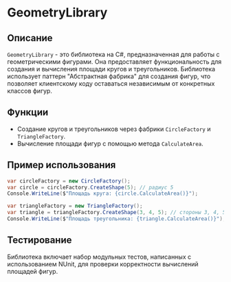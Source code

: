# GeometryLibrary

## Описание
`GeometryLibrary` - это библиотека на C#, предназначенная для работы с геометрическими фигурами. Она предоставляет функциональность для создания и вычисления площади кругов и треугольников. Библиотека использует паттерн "Абстрактная фабрика" для создания фигур, что позволяет клиентскому коду оставаться независимым от конкретных классов фигур.

## Функции
- Создание кругов и треугольников через фабрики `CircleFactory` и `TriangleFactory`.
- Вычисление площади фигур с помощью метода `CalculateArea`.

## Пример использования
```csharp
var circleFactory = new CircleFactory();
var circle = circleFactory.CreateShape(5); // радиус 5
Console.WriteLine($"Площадь круга: {circle.CalculateArea()}");

var triangleFactory = new TriangleFactory();
var triangle = triangleFactory.CreateShape(3, 4, 5); // стороны 3, 4, 5
Console.WriteLine($"Площадь треугольника: {triangle.CalculateArea()}");
```

## Тестирование
Библиотека включает набор модульных тестов, написанных с использованием NUnit, для проверки корректности вычислений площадей фигур.
